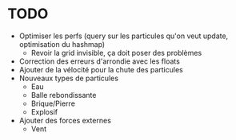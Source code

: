 # TODO

- Optimiser les perfs (query sur les particules qu'on veut update, optimisation du hashmap)
  - Revoir la grid invisible, ça doit poser des problèmes
- Correction des erreurs d'arrondie avec les floats
- Ajouter de la vélocité pour la chute des particules
- Nouveaux types de particules
  - Eau
  - Balle rebondissante
  - Brique/Pierre
  - Explosif
- Ajouter des forces externes
  - Vent
